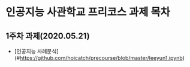 # 인공지능 사관학교 프리코스 과제 목차

## 1주차 과제(2020.05.21)
 * [인공지능 사례분석]  (#https://github.com/hoicatch/precourse/blob/master/leeyun1.ipynb)
